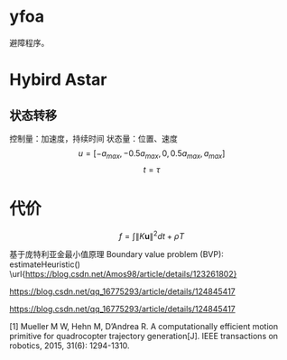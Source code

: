 # yfoa
避障程序。

# Hybird Astar

## 状态转移
控制量：加速度，持续时间
状态量：位置、速度
$$u = [-a_{max}, -0.5a_{max}, 0, 0.5a_{max}, a_{max}]$$
$$t = \tau$$

# 代价

$$ f = \int \| K\mathbf{u} \|^2 dt + \rho T$$


基于庞特利亚金最小值原理 Boundary value problem (BVP): estimateHeuristic()
\url{https://blog.csdn.net/Amos98/article/details/123261802}

https://blog.csdn.net/qq_16775293/article/details/124845417

https://blog.csdn.net/qq_16775293/article/details/124845417


[1] Mueller M W, Hehn M, D’Andrea R. A computationally efficient motion primitive for quadrocopter trajectory generation[J]. IEEE transactions on robotics, 2015, 31(6): 1294-1310.
